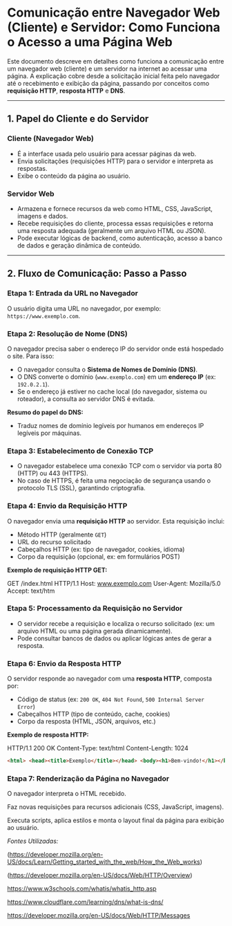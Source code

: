 # Comunicação entre Navegador Web (Cliente) e Servidor: Como Funciona o Acesso a uma Página Web

Este documento descreve em detalhes como funciona a comunicação entre um navegador web (cliente) e um servidor na internet ao acessar uma página. A explicação cobre desde a solicitação inicial feita pelo navegador até o recebimento e exibição da página, passando por conceitos como **requisição HTTP**, **resposta HTTP** e **DNS**.

---

## 1. Papel do Cliente e do Servidor

### Cliente (Navegador Web)

- É a interface usada pelo usuário para acessar páginas da web.
- Envia solicitações (requisições HTTP) para o servidor e interpreta as respostas.
- Exibe o conteúdo da página ao usuário.

### Servidor Web

- Armazena e fornece recursos da web como HTML, CSS, JavaScript, imagens e dados.
- Recebe requisições do cliente, processa essas requisições e retorna uma resposta adequada (geralmente um arquivo HTML ou JSON).
- Pode executar lógicas de backend, como autenticação, acesso a banco de dados e geração dinâmica de conteúdo.

---

## 2. Fluxo de Comunicação: Passo a Passo

### Etapa 1: Entrada da URL no Navegador

O usuário digita uma URL no navegador, por exemplo: `https://www.exemplo.com`.

### Etapa 2: Resolução de Nome (DNS)

O navegador precisa saber o endereço IP do servidor onde está hospedado o site. Para isso:

- O navegador consulta o **Sistema de Nomes de Domínio (DNS)**.
- O DNS converte o domínio (`www.exemplo.com`) em um **endereço IP** (ex: `192.0.2.1`).
- Se o endereço já estiver no cache local (do navegador, sistema ou roteador), a consulta ao servidor DNS é evitada.

**Resumo do papel do DNS:**
- Traduz nomes de domínio legíveis por humanos em endereços IP legíveis por máquinas.

### Etapa 3: Estabelecimento de Conexão TCP

- O navegador estabelece uma conexão TCP com o servidor via porta 80 (HTTP) ou 443 (HTTPS).
- No caso de HTTPS, é feita uma negociação de segurança usando o protocolo TLS (SSL), garantindo criptografia.

### Etapa 4: Envio da Requisição HTTP

O navegador envia uma **requisição HTTP** ao servidor. Esta requisição inclui:

- Método HTTP (geralmente `GET`)
- URL do recurso solicitado
- Cabeçalhos HTTP (ex: tipo de navegador, cookies, idioma)
- Corpo da requisição (opcional, ex: em formulários POST)

**Exemplo de requisição HTTP GET:**

GET /index.html HTTP/1.1
Host: www.exemplo.com
User-Agent: Mozilla/5.0
Accept: text/htm


### Etapa 5: Processamento da Requisição no Servidor

- O servidor recebe a requisição e localiza o recurso solicitado (ex: um arquivo HTML ou uma página gerada dinamicamente).
- Pode consultar bancos de dados ou aplicar lógicas antes de gerar a resposta.

### Etapa 6: Envio da Resposta HTTP

O servidor responde ao navegador com uma **resposta HTTP**, composta por:

- Código de status (ex: `200 OK`, `404 Not Found`, `500 Internal Server Error`)
- Cabeçalhos HTTP (tipo de conteúdo, cache, cookies)
- Corpo da resposta (HTML, JSON, arquivos, etc.)

**Exemplo de resposta HTTP:**

HTTP/1.1 200 OK
Content-Type: text/html
Content-Length: 1024

```html
<html> <head><title>Exemplo</title></head> <body><h1>Bem-vindo!</h1></body> </html>
```

### Etapa 7: Renderização da Página no Navegador

O navegador interpreta o HTML recebido.

Faz novas requisições para recursos adicionais (CSS, JavaScript, imagens).

Executa scripts, aplica estilos e monta o layout final da página para exibição ao usuário.

*Fontes Utilizadas:*

(https://developer.mozilla.org/en-US/docs/Learn/Getting_started_with_the_web/How_the_Web_works)

(https://developer.mozilla.org/en-US/docs/Web/HTTP/Overview)

https://www.w3schools.com/whatis/whatis_http.asp

https://www.cloudflare.com/learning/dns/what-is-dns/

https://developer.mozilla.org/en-US/docs/Web/HTTP/Messages
